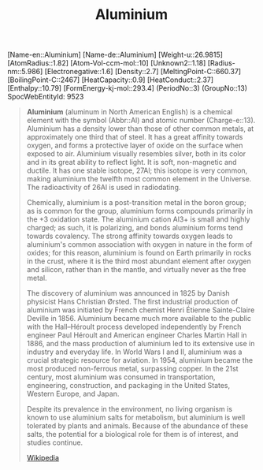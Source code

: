 ﻿---
title: "Aluminium"
type: Element
GroupName: Group-13-Boron
---
[Name-en::Aluminium]
[Name-de::Aluminium]
[Weight-u::26.9815]
[AtomRadius::1.82]
[Atom-Vol-ccm-mol::10]
[Unknown2::1.18]
[Radius-nm::5.986]
[Electronegative::1.6]
[Density::2.7]
[MeltingPoint-C::660.37]
[BoilingPoint-C::2467]
[HeatCapacity::0.9]
[HeatConduct::2.37]
[Enthalpy::10.79]
[FormEnergy-kj-mol::293.4]
(PeriodNo::3)
(GroupNo::13)
SpocWebEntityId: 9523

> **Aluminium** (aluminum in North American English) is a chemical element with the symbol (Abbr::Al) and atomic number (Charge-e::13). Aluminium has a density lower than those of other common metals, at approximately one third that of steel. It has a great affinity towards oxygen, and forms a protective layer of oxide on the surface when exposed to air. Aluminium visually resembles silver, both in its color and in its great ability to reflect light. It is soft, non-magnetic and ductile. It has one stable isotope, 27Al; this isotope is very common, making aluminium the twelfth most common element in the Universe. The radioactivity of 26Al is used in radiodating.
>
> Chemically, aluminium is a post-transition metal in the boron group; as is common for the group, aluminium forms compounds primarily in the +3 oxidation state. The aluminium cation Al3+ is small and highly charged; as such, it is polarizing, and bonds aluminium forms tend towards covalency. The strong affinity towards oxygen leads to aluminium's common association with oxygen in nature in the form of oxides; for this reason, aluminium is found on Earth primarily in rocks in the crust, where it is the third most abundant element after oxygen and silicon, rather than in the mantle, and virtually never as the free metal.
>
> The discovery of aluminium was announced in 1825 by Danish physicist Hans Christian Ørsted. The first industrial production of aluminium was initiated by French chemist Henri Étienne Sainte-Claire Deville in 1856. Aluminium became much more available to the public with the Hall–Héroult process developed independently by French engineer Paul Héroult and American engineer Charles Martin Hall in 1886, and the mass production of aluminium led to its extensive use in industry and everyday life. In World Wars I and II, aluminium was a crucial strategic resource for aviation. In 1954, aluminium became the most produced non-ferrous metal, surpassing copper. In the 21st century, most aluminium was consumed in transportation, engineering, construction, and packaging in the United States, Western Europe, and Japan.
>
> Despite its prevalence in the environment, no living organism is known to use aluminium salts for metabolism, but aluminium is well tolerated by plants and animals. Because of the abundance of these salts, the potential for a biological role for them is of interest, and studies continue.
>
> [Wikipedia](https://en.wikipedia.org/wiki/Aluminium)


